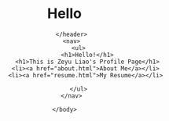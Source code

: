 <html>
    <head>
        <meta charset="utf-8">
    </head>
    <body>
        <header>
            <h1>Hello</h1>

        </header>
        <nav>
            <ul>
                 <h1>Hello!</h1>
                 <h1>This is Zeyu Liao's Profile Page</h1>
                <li><a href="about.html">About Me</a></li>
                <li><a href="resume.html">My Resume</a></li>

            </ul>
        </nav>
        
    </body>
</html>
